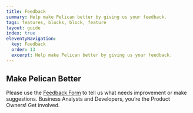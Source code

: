 ```yaml
---
title: Feedback
summary: Help make Pelican better by giving us your feedback.
tags: features, blocks, block, feature
layout: guide
index: true
eleventyNavigation:
  key: Feedback
  order: 13
  excerpt: Help make Pelican better by giving us your feedback.
---
```


## Make Pelican Better

Please use the [Feedback Form](https://forms.gle/PunFX8YjXb3iMxd19) to tell us what needs improvement or make suggestions. Business Analysts and Developers, you’re the Product Owners! Get involved.
